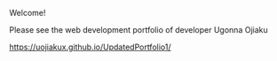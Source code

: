 Welcome!

Please see the web development portfolio of developer Ugonna Ojiaku

https://uojiakux.github.io/UpdatedPortfolio1/

